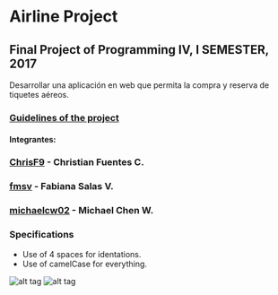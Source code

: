 # Airline Project
## Final Project of Programming IV, I SEMESTER, 2017

Desarrollar una aplicación en web que permita la compra y reserva de tiquetes aéreos.
### [Guidelines of the project](Proyecto_Aerolinea.pdf)


#### Integrantes:

### [ChrisF9](https://github.com/ChrisF9) - Christian Fuentes C.
### [fmsv](https://github.com/fmsv) - Fabiana Salas V.
### [michaelcw02](https://github.com/michaelcw02) - Michael Chen W.

### Specifications 

* Use of 4 spaces for identations.
* Use of camelCase for everything.

![alt tag](http://forthebadge.com/images/badges/built-with-love.svg) 
![alt tag](http://forthebadge.com/images/badges/built-by-developers.svg)